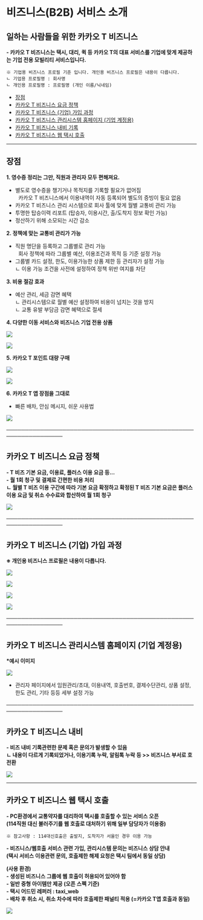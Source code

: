 # 비즈니스(B2B) 서비스 소개

**일하는 사람들을 위한 카카오 T 비즈니스**
--------------------------

**- 카카오 T 비즈니스는 택시, 대리, 퀵 등 카카오 T의 대표 서비스를 기업에 맞게 제공하는 기업 전용 모빌리티 서비스입니다.**

```
※ 기업용 비즈니스 프로필 기준 입니다. 개인용 비즈니스 프로필은 내용이 다릅니다.   
ㄴ 기업용 프로필명 : 회사명  
ㄴ 개인용 프로필명 : 프로필명 (개인 이름/닉네임)
```

* [장점](#h_01JMGEVED8KJDQXD9NQHKFF90Q)
* [카카오 T 비즈니스 요금 정책](#01JMGFAKFF50BCCAE6K8ZVR3E7)
* [카카오 T 비즈니스 (기업) 가입 과정](#01JMGFMQJMS9KEZ3NWF0S6V35C)
* [카카오 T 비즈니스 관리시스템 홈페이지 (기업 계정용)](#h_01JMGGEPS6HYTD7QC7NGBAGJ2W)
* [카카오 T 비즈니스 내비 기록](#01JMH48B4SWAQ35S278RQAAAJA)
* [카카오 T 비즈니스 웹 택시 호출](#h_01JWWC7VYXVKR817K4Q2ET6QDV)

---

**장점**
------

**1. 영수증 정리는 그만, 직원과 관리자 모두 편해져요.**

- 별도로 영수증을 챙기거나 목적지를 기록할 필요가 없어짐  
  카카오 T 비즈니스에서 이용내역이 자동 등록되어 별도의 증빙이 필요 없음  
- 카카오 T 비즈니스 관리 시스템으로 회사 툴에 맞게 월별 교통비 관리 가능  
- 투명한 탑승이력 리포트 (탑승자, 이용시간, 출/도착지 정보 확인 가능)  
- 정산하기 위해 소모되는 시간 감소

**2. 정책에 맞는 교통비 관리가 가능**

- 직원 명단을 등록하고 그룹별로 관리 가능  
  회사 정책에 따라 그룹별 예산, 이용조건과 목적 등 기준 설정 가능  
- 그룹별 카드 설정, 한도, 이용가능한 상품 제한 등 관리자가 설정 가능  
ㄴ 이용 가능 조건을 사전에 설정하여 정책 위반 여지를 차단

**3. 비용 절감 효과**

- 예산 관리, 세금 감면 혜택  
ㄴ 관리시스템으로 월별 예산 설정하여 비용이 넘치는 것을 방지  
ㄴ 교통 유발 부담금 감면 혜택으로 절세

**4. 다양한 이동 서비스와 비즈니스 기업 전용 상품**

![](https://kakaomobilitysupport.zendesk.com/hc/article_attachments/43698290653465)

![](https://kakaomobilitysupport.zendesk.com/hc/article_attachments/43698290653977)

**5. 카카오 T 포인트 대량 구매**

![](https://kakaomobilitysupport.zendesk.com/hc/article_attachments/43698290654745)

![](https://kakaomobilitysupport.zendesk.com/hc/article_attachments/43698280431897)

**6. 카카오 T 앱 장점을 그대로**

- 빠른 배차, 안심 메시지, 쉬운 사용법

![](https://kakaomobilitysupport.zendesk.com/hc/article_attachments/43698290663321)

─────────────────────────────────────────────────────────────────

**카카오 T 비즈니스 요금 정책**
--------------------

**- T 비즈 기본 요금, 이용료, 플러스 이용 요금 등...**  
**- 월 1회 청구 및 결제로 간편한 비용 처리**  
**ㄴ 월별 T 비즈 이용 구간에 따라 기본 요금 확정하고 확정된 T 비즈 기본 요금은 플러스 이용 요금 및 취소 수수료와 합산하여 월 1회 청구**

**![](https://kakaomobilitysupport.zendesk.com/hc/article_attachments/43698533708185)**

─────────────────────────────────────────────────────────────────

**카카오 T 비즈니스 (기업) 가입 과정**
-------------------------

**※ 개인용 비즈니스 프로필은 내용이 다릅니다.**

**![](https://kakaomobilitysupport.zendesk.com/hc/article_attachments/43698864205465)**

**![](https://kakaomobilitysupport.zendesk.com/hc/article_attachments/43698886297113)**

**![](https://kakaomobilitysupport.zendesk.com/hc/article_attachments/43698864213273)**

**![](https://kakaomobilitysupport.zendesk.com/hc/article_attachments/43698886300057)**

─────────────────────────────────────────────────────────────────

**카카오 T 비즈니스 관리시스템 홈페이지 (기업 계정용)**
----------------------------------

**\*예시 이미지**

**![](https://kakaomobilitysupport.zendesk.com/hc/article_attachments/43699061386649)**

- 관리자 페이지에서 임원관리/초대, 이용내역, 호출번호, 결제수단관리, 상품 설정, 한도 관리, 기타 등등 세부 설정 가능

─────────────────────────────────────────────────────────────────

**카카오 T 비즈니스 내비**
-----------------

**- 비즈 내비 기록관련한 문제 혹은 문의가 발생할 수 있음**  
**ㄴ 내용이 다르게 기록되었거나, 이용기록 누락, 알림톡 누락 등 >> 비즈니스 부서로 호전환**

**![](https://kakaomobilitysupport.zendesk.com/hc/article_attachments/43710607312409)**

---

**카카오 T 비즈니스 웹 택시 호출**
----------------------

**- PC환경에서 교통약자를 대리하여 택시를 호출할 수 있는 서비스 오픈**  
**(114직원 대신 불러주기를 웹 호출로 대처하기 위해 일부 담당자가 이용중)**

```
※ 참고사항 : 114대신호출은 출발지, 도착지가 서울인 경우 이용 가능
```

**- 비즈니스/웹호출 서비스 관련 가입, 관리시스템 문의는 비즈니스 상담 안내**  
**(택시 서비스 이용관련 문의, 호출제한 해제 요청은 택시 팀에서 동일 상담)**

**(사용 환경)**  
**- 생성된 비즈니스 그룹에 웹 호출이 허용되어 있어야 함**  
**- 일반 중형 아이템만 제공 (오픈 스펙 기준)**  
**- 택시 어드민 레퍼러 : taxi\_web**  
**- 배차 후 취소 시, 취소 차수에 따라 호출제한 패널티 적용 (=카카오 T앱 호출과 동일)**

![](https://kakaomobilitysupport.zendesk.com/hc/article_attachments/47652489197849)
